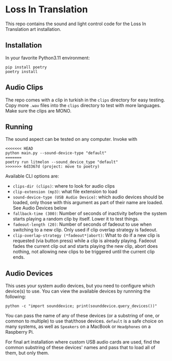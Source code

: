 # Loss In Translation

This repo contains the sound and light control code for the Loss In Translation art installation.

## Installation

In your favorite Python3.11 environment:

```
pip install poetry
poetry install
```

## Audio Clips

The repo comes with a clip in turkish in the `clips` directory for easy testing.
Copy more `.wav` files into the `clips` directory to test with more languages. Make sure the clips are MONO.

## Running

The sound aspect can be tested on any computer.
Invoke with

```
<<<<<<< HEAD
python main.py --sound-device-type "default"
=======
poetry run litmelon --sound_device_type "default"
>>>>>>> 6d3367d (project: move to poetry)
```

Available CLI options are:

- `clips-dir (clips)`: where to look for audio clips
- `clip-extension (mp3)`: what file extension to load
- `sound-device-type (USB Audio Device)`: which audio devices should be loaded, only those with this argument as part of
  their name are loaded. See Audio Devices below
- `fallback-time (300)`: Number of seconds of inactivity before the system starts playing a random clip by itself. Lower
  it to test things.
- `fadeout-length (20)`: Number of seconds of fadeout to use when switching to a new clip. Only used if clip overlap
  strategy is fadeout.
- `clip-overlap-strategy (*fadeout*|abort)`: What to do if a new clip is requested (via button press) while a clip is
  already playing. Fadeout fades the current clip out and starts playing the new clip, abort does nothing, not allowing
  new clips to be triggered until the current clip ends.

## Audio Devices

This uses your system audio devices, but you need to configure which device(s) to use.
You can view the available devices by runnning the following:

```
python -c "import sounddevice; print(sounddevice.query_devices())"
```

You can pass the name of any of these devices (or a substring of one, or common to multiple) to use that/those devices.
`default` is a safe choice on many systems, as well as `Speakers` on a MacBook or `Headphones` on a Raspberry Pi.

For final art installation where custom USB audio cards are used, find the common substring of these devices' names and
pass that to load all of them, but only them.
